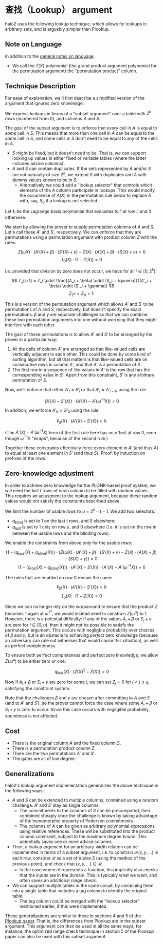 # 查找（Lookup） argument

halo2 uses the following lookup technique, which allows for lookups in arbitrary sets, and
is arguably simpler than Plookup.

## Note on Language

In addition to the [general notes on language](../design.md#note-on-language):

- We call the $Z(X)$ polynomial (the grand product argument polynomial for the permutation
  argument) the "permutation product" column.

## Technique Description

For ease of explanation, we'll first describe a simplified version of the argument that
ignores zero knowledge.

We express lookups in terms of a "subset argument" over a table with $2^k$ rows (numbered
from 0), and columns $A$ and $S.$

The goal of the subset argument is to enforce that every cell in $A$ is equal to _some_
cell in $S.$ This means that more than one cell in $A$ can be equal to the _same_ cell in
$S,$ and some cells in $S$ don't need to be equal to any of the cells in $A.$

- $S$ might be fixed, but it doesn't need to be. That is, we can support looking up values
  in either fixed or variable tables (where the latter includes advice columns).
- $A$ and $S$ can contain duplicates. If the sets represented by $A$ and/or $S$ are not
  naturally of size $2^k,$ we extend $S$ with duplicates and $A$ with dummy values known
  to be in $S.$
  - Alternatively we could add a "lookup selector" that controls which elements of the $A$
    column participate in lookups. This would modify the occurrence of $A(X)$ in the
    permutation rule below to replace $A$ with, say, $S_0$ if a lookup is not selected.

Let $\ell_i$ be the Lagrange basis polynomial that evaluates to $1$ at row $i,$ and $0$
otherwise.

We start by allowing the prover to supply permutation columns of $A$ and $S.$ Let's call
these $A'$ and $S',$ respectively. We can enforce that they are permutations using a
permutation argument with product column $Z$ with the rules:

$$
Z(\omega X) \cdot (A'(X) + \beta) \cdot (S'(X) + \gamma) - Z(X) \cdot (A(X) + \beta) \cdot (S(X) + \gamma) = 0
$$$$
\ell_0(X) \cdot (1 - Z(X)) = 0
$$

i.e. provided that division by zero does not occur, we have for all $i \in [0, 2^k)$:

$$
Z_{i+1} = Z_i \cdot \frac{(A_i + \beta) \cdot (S_i + \gamma)}{(A'_i + \beta) \cdot (S'_i + \gamma)}
$$$$
Z_{2^k} = Z_0 = 1.
$$

This is a version of the permutation argument which allows $A'$ and $S'$ to be
permutations of $A$ and $S,$ respectively, but doesn't specify the exact permutations.
$\beta$ and $\gamma$ are separate challenges so that we can combine these two permutation
arguments into one without worrying that they might interfere with each other.

The goal of these permutations is to allow $A'$ and $S'$ to be arranged by the prover in a
particular way:

1. All the cells of column $A'$ are arranged so that like-valued cells are vertically
   adjacent to each other. This could be done by some kind of sorting algorithm, but all
   that matters is that like-valued cells are on consecutive rows in column $A',$ and that
   $A'$ is a permutation of $A.$
2. The first row in a sequence of like values in $A'$ is the row that has the
   corresponding value in $S'.$ Apart from this constraint, $S'$ is any arbitrary
   permutation of $S.$

Now, we'll enforce that either $A'_i = S'_i$ or that $A'_i = A'_{i-1},$ using the rule

$$
(A'(X) - S'(X)) \cdot (A'(X) - A'(\omega^{-1} X)) = 0
$$

In addition, we enforce $A'_0 = S'_0$ using the rule

$$
\ell_0(X) \cdot (A'(X) - S'(X)) = 0
$$

(The $A'(X) - A'(\omega^{-1} X)$ term of the first rule here has no effect at row $0,$ even
though $\omega^{-1} X$ "wraps", because of the second rule.)

Together these constraints effectively force every element in $A'$ (and thus $A$) to equal
at least one element in $S'$ (and thus $S$). Proof: by induction on prefixes of the rows.

## Zero-knowledge adjustment

In order to achieve zero knowledge for the PLONK-based proof system, we will need the last
$t$ rows of each column to be filled with random values. This requires an adjustment to the
lookup argument, because these random values would not satisfy the constraints described
above.

We limit the number of usable rows to $u = 2^k - t - 1.$ We add two selectors:

* $q_\mathit{blind}$ is set to $1$ on the last $t$ rows, and $0$ elsewhere;
* $q_\mathit{last}$ is set to $1$ only on row $u,$ and $0$ elsewhere (i.e. it is set on the
  row in between the usable rows and the blinding rows).

We enable the constraints from above only for the usable rows:

$$
\big(1 - (q_\mathit{last}(X) + q_\mathit{blind}(X))\big) \cdot \big(Z(\omega X) \cdot (A'(X) + \beta) \cdot (S'(X) + \gamma) - Z(X) \cdot (A(X) + \beta) \cdot (S(X) + \gamma)\big) = 0
$$$$
\big(1 - (q_\mathit{last}(X) + q_\mathit{blind}(X))\big) \cdot (A'(X) - S'(X)) \cdot (A'(X) - A'(\omega^{-1} X)) = 0
$$

The rules that are enabled on row $0$ remain the same:

$$
\ell_0(X) \cdot (A'(X) - S'(X)) = 0
$$$$
\ell_0(X) \cdot (1 - Z(X)) = 0
$$

Since we can no longer rely on the wraparound to ensure that the product $Z$ becomes $1$
again at $\omega^{2^k},$ we would instead need to constrain $Z(\omega^u)$ to $1.$ However,
there is a potential difficulty: if any of the values $A_i + \beta$ or $S_i + \gamma$ are
zero for $i \in [0, u),$ then it might not be possible to satisfy the permutation argument.
This occurs with negligble probability over choices of $\beta$ and $\gamma,$ but is an
obstacle to achieving *perfect* zero knowledge (because an adversary can rule out witnesses
that would cause this situation), as well as perfect completeness.

To ensure both perfect completeness and perfect zero knowledge, we allow $Z(\omega^u)$
to be either zero or one:

$$
q_\mathit{last}(X) \cdot (Z(X)^2 - Z(X)) = 0
$$

Now if $A_i + \beta$ or $S_i + \gamma$ are zero for some $i,$ we can set $Z_j = 0$ for
$i < j \leq u,$ satisfying the constraint system.

Note that the challenges $\beta$ and $\gamma$ are chosen after committing to $A$ and $S$
(and to $A'$ and $S'$), so the prover cannot force the case where some $A_i + \beta$ or
$S_i + \gamma$ is zero to occur. Since this case occurs with negligible probability,
soundness is not affected.

## Cost

* There is the original column $A$ and the fixed column $S.$
* There is a permutation product column $Z.$
* There are the two permutations $A'$ and $S'.$
* The gates are all of low degree.

## Generalizations

halo2's lookup argument implementation generalizes the above technique in the following
ways:

- $A$ and $S$ can be extended to multiple columns, combined using a random challenge. $A'$
  and $S'$ stay as single columns.
  - The commitments to the columns of $S$ can be precomputed, then combined cheaply once
    the challenge is known by taking advantage of the homomorphic property of Pedersen
    commitments.
  - The columns of $A$ can be given as arbitrary polynomial expressions using relative
    references. These will be substituted into the product column constraint, subject to
    the maximum degree bound. This potentially saves one or more advice columns.
- Then, a lookup argument for an arbitrary-width relation can be implemented in terms of a
  subset argument, i.e. to constrain $\mathcal{R}(x, y, ...)$ in each row, consider
  $\mathcal{R}$ as a set of tuples $S$ (using the method of the previous point), and check
  that $(x, y, ...) \in \mathcal{R}.$
  - In the case where $\mathcal{R}$ represents a function, this implicitly also checks
    that the inputs are in the domain. This is typically what we want, and often saves an
    additional range check.
- We can support multiple tables in the same circuit, by combining them into a single
  table that includes a tag column to identify the original table.
  - The tag column could be merged with the "lookup selector" mentioned earlier, if this
    were implemented.

These generalizations are similar to those in sections 4 and 5 of the
[Plookup paper](https://eprint.iacr.org/2020/315.pdf). That is, the differences from
Plookup are in the subset argument. This argument can then be used in all the same ways;
for instance, the optimized range check technique in section 5 of the Plookup paper can
also be used with this subset argument.
